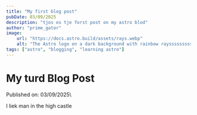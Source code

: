 ```yaml
---
title: "My first blog post"
pubDate: 03/09/2025
description: "tjos os tje forst post on my astro blod"
author: "prime_gator"
image:
    url: "https://docs.astro.build/assets/rays.webp"
    alt: "The Astro logo on a dark background with rainbow rayssssssssssssssssssssssssssssssss."
tags: ["astro", "blogging", "learning astro"]
---
```


# My turd Blog Post

Published on: 03/09/2025\

I liek man in the high castle